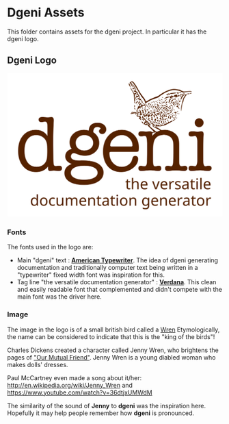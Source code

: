 # Dgeni Assets

This folder contains assets for the dgeni project.  In particular it has the dgeni logo.

## Dgeni Logo

![](dgeni-logo.svg)


### Fonts

The fonts used in the logo are:

* Main "dgeni" text : **[American Typewriter](http://www.ufonts.com/fonts/american-typewriter.html)**.
The idea of dgeni generating documentation and traditionally computer text being written in a "typewriter"
fixed width font was inspiration for this.
* Tag line "the versatile documentation generator" : **[Verdana](http://www.fonts.com/font/microsoft-corporation/verdana)**.
This clean and easily readable font that complemented and didn't compete with the main font was the
driver here.

### Image

The image in the logo is of a small british bird called a [Wren](http://en.wikipedia.org/wiki/Wren)
Etymologically, the name can be considered to indicate that this is the "king of the birds"!

Charles Dickens created a character called Jenny Wren, who brightens the pages of
["Our Mutual Friend"](http://en.wikipedia.org/wiki/Our_Mutual_Friend). Jenny Wren is a young diabled woman who
makes dolls' dresses.

Paul McCartney even made a song about it/her: http://en.wikipedia.org/wiki/Jenny_Wren and
https://www.youtube.com/watch?v=36dtjxUMWdM

The similarity of the sound of **Jenny** to **dgeni** was the inspiration here. Hopefully it may help
people remember how **dgeni** is pronounced.